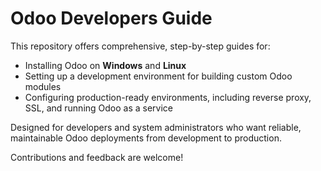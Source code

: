 # Odoo Developers Guide

This repository offers comprehensive, step-by-step guides for:

- Installing Odoo on **Windows** and **Linux**  
- Setting up a development environment for building custom Odoo modules  
- Configuring production-ready environments, including reverse proxy, SSL, and running Odoo as a service  

Designed for developers and system administrators who want reliable, maintainable Odoo deployments from development to production.

Contributions and feedback are welcome!
